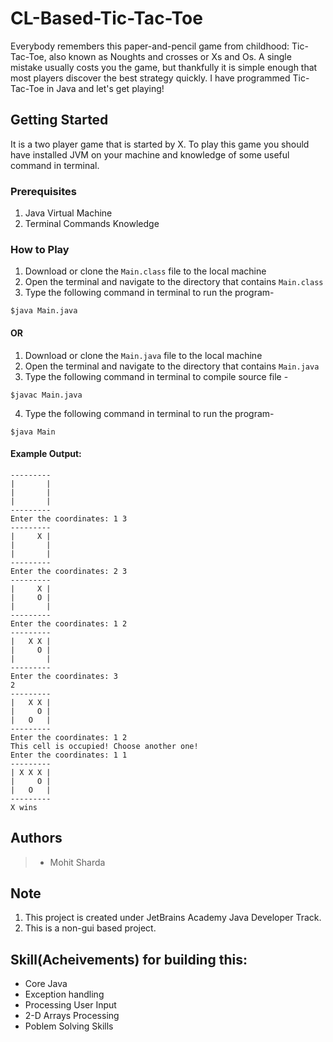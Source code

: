 # CL-Based-Tic-Tac-Toe
Everybody remembers this paper-and-pencil game from childhood: Tic-Tac-Toe, also known as Noughts and crosses or Xs and Os. A single mistake usually costs you the game, but thankfully it is simple enough that most players discover the best strategy quickly. I have programmed Tic-Tac-Toe in Java and let's get playing!
## Getting Started
It is a two player game that is started by X.
To play this game you should have installed JVM on your machine and knowledge of some useful command in terminal.
### Prerequisites
1. Java Virtual Machine
2. Terminal Commands Knowledge
### How to Play
1. Download or clone the `Main.class` file to the local machine
2. Open the terminal and navigate to the directory that contains `Main.class`
3. Type the following command in terminal to run the program- 
```
$java Main.java
```

#### OR
1. Download or clone the `Main.java` file to the local machine
2. Open the terminal and navigate to the directory that contains `Main.java`
3. Type the following command in terminal to compile source file - 
``` shell
$javac Main.java 
```
4. Type the following command in terminal to run the program- 
```shell
$java Main
```

#### Example Output:
```
---------
|       |
|       |
|       |
---------
Enter the coordinates: 1 3
---------
|     X |
|       |
|       |
---------
Enter the coordinates: 2 3
---------
|     X |
|     O |
|       |
---------
Enter the coordinates: 1 2
---------
|   X X |
|     O |
|       |
---------
Enter the coordinates: 3
2
---------
|   X X |
|     O |
|   O   |
---------
Enter the coordinates: 1 2
This cell is occupied! Choose another one!
Enter the coordinates: 1 1
---------
| X X X |
|     O |
|   O   |
---------
X wins
```

## Authors
> - Mohit Sharda

## **Note**
1. This project is created under JetBrains Academy Java Developer Track.
2. This is a non-gui based project.

## Skill(Acheivements) for building this:
* Core Java
* Exception handling
* Processing User Input
* 2-D Arrays Processing
* Poblem Solving Skills
